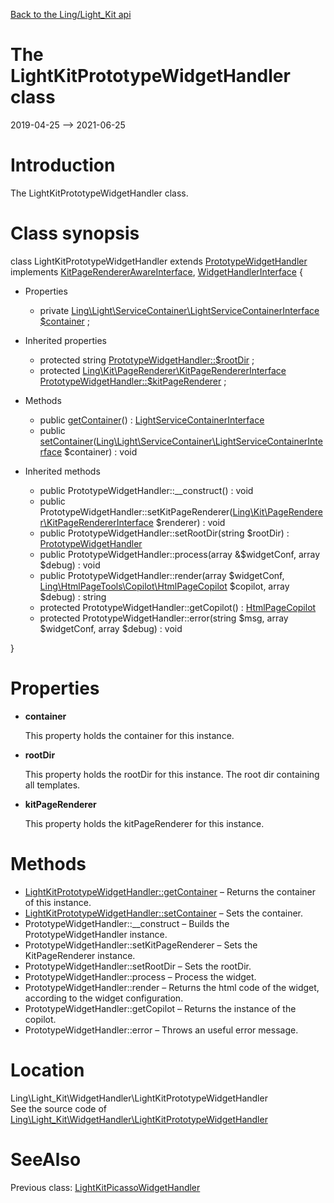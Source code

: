 [Back to the Ling/Light_Kit api](https://github.com/lingtalfi/Light_Kit/blob/master/doc/api/Ling/Light_Kit.md)



The LightKitPrototypeWidgetHandler class
================
2019-04-25 --> 2021-06-25






Introduction
============

The LightKitPrototypeWidgetHandler class.



Class synopsis
==============


class <span class="pl-k">LightKitPrototypeWidgetHandler</span> extends [PrototypeWidgetHandler](https://github.com/lingtalfi/Kit_PrototypeWidget/blob/master/doc/api/Ling/Kit_PrototypeWidget/WidgetHandler/PrototypeWidgetHandler.md) implements [KitPageRendererAwareInterface](https://github.com/lingtalfi/Kit/blob/master/doc/api/Ling/Kit/PageRenderer/KitPageRendererAwareInterface.md), [WidgetHandlerInterface](https://github.com/lingtalfi/Kit/blob/master/doc/api/Ling/Kit/WidgetHandler/WidgetHandlerInterface.md) {

- Properties
    - private [Ling\Light\ServiceContainer\LightServiceContainerInterface](https://github.com/lingtalfi/Light/blob/master/doc/api/Ling/Light/ServiceContainer/LightServiceContainerInterface.md) [$container](#property-container) ;

- Inherited properties
    - protected string [PrototypeWidgetHandler::$rootDir](#property-rootDir) ;
    - protected [Ling\Kit\PageRenderer\KitPageRendererInterface](https://github.com/lingtalfi/Kit/blob/master/doc/api/Ling/Kit/PageRenderer/KitPageRendererInterface.md) [PrototypeWidgetHandler::$kitPageRenderer](#property-kitPageRenderer) ;

- Methods
    - public [getContainer](https://github.com/lingtalfi/Light_Kit/blob/master/doc/api/Ling/Light_Kit/WidgetHandler/LightKitPrototypeWidgetHandler/getContainer.md)() : [LightServiceContainerInterface](https://github.com/lingtalfi/Light/blob/master/doc/api/Ling/Light/ServiceContainer/LightServiceContainerInterface.md)
    - public [setContainer](https://github.com/lingtalfi/Light_Kit/blob/master/doc/api/Ling/Light_Kit/WidgetHandler/LightKitPrototypeWidgetHandler/setContainer.md)([Ling\Light\ServiceContainer\LightServiceContainerInterface](https://github.com/lingtalfi/Light/blob/master/doc/api/Ling/Light/ServiceContainer/LightServiceContainerInterface.md) $container) : void

- Inherited methods
    - public PrototypeWidgetHandler::__construct() : void
    - public PrototypeWidgetHandler::setKitPageRenderer([Ling\Kit\PageRenderer\KitPageRendererInterface](https://github.com/lingtalfi/Kit/blob/master/doc/api/Ling/Kit/PageRenderer/KitPageRendererInterface.md) $renderer) : void
    - public PrototypeWidgetHandler::setRootDir(string $rootDir) : [PrototypeWidgetHandler](https://github.com/lingtalfi/Kit_PrototypeWidget/blob/master/doc/api/Ling/Kit_PrototypeWidget/WidgetHandler/PrototypeWidgetHandler.md)
    - public PrototypeWidgetHandler::process(array &$widgetConf, array $debug) : void
    - public PrototypeWidgetHandler::render(array $widgetConf, [Ling\HtmlPageTools\Copilot\HtmlPageCopilot](https://github.com/lingtalfi/HtmlPageTools/blob/master/doc/api/Ling/HtmlPageTools/Copilot/HtmlPageCopilot.md) $copilot, array $debug) : string
    - protected PrototypeWidgetHandler::getCopilot() : [HtmlPageCopilot](https://github.com/lingtalfi/HtmlPageTools/blob/master/doc/api/Ling/HtmlPageTools/Copilot/HtmlPageCopilot.md)
    - protected PrototypeWidgetHandler::error(string $msg, array $widgetConf, array $debug) : void

}




Properties
=============

- <span id="property-container"><b>container</b></span>

    This property holds the container for this instance.
    
    

- <span id="property-rootDir"><b>rootDir</b></span>

    This property holds the rootDir for this instance.
    The root dir containing all templates.
    
    

- <span id="property-kitPageRenderer"><b>kitPageRenderer</b></span>

    This property holds the kitPageRenderer for this instance.
    
    



Methods
==============

- [LightKitPrototypeWidgetHandler::getContainer](https://github.com/lingtalfi/Light_Kit/blob/master/doc/api/Ling/Light_Kit/WidgetHandler/LightKitPrototypeWidgetHandler/getContainer.md) &ndash; Returns the container of this instance.
- [LightKitPrototypeWidgetHandler::setContainer](https://github.com/lingtalfi/Light_Kit/blob/master/doc/api/Ling/Light_Kit/WidgetHandler/LightKitPrototypeWidgetHandler/setContainer.md) &ndash; Sets the container.
- PrototypeWidgetHandler::__construct &ndash; Builds the PrototypeWidgetHandler instance.
- PrototypeWidgetHandler::setKitPageRenderer &ndash; Sets the KitPageRenderer instance.
- PrototypeWidgetHandler::setRootDir &ndash; Sets the rootDir.
- PrototypeWidgetHandler::process &ndash; Process the widget.
- PrototypeWidgetHandler::render &ndash; Returns the html code of the widget, according to the widget configuration.
- PrototypeWidgetHandler::getCopilot &ndash; Returns the instance of the copilot.
- PrototypeWidgetHandler::error &ndash; Throws an useful error message.





Location
=============
Ling\Light_Kit\WidgetHandler\LightKitPrototypeWidgetHandler<br>
See the source code of [Ling\Light_Kit\WidgetHandler\LightKitPrototypeWidgetHandler](https://github.com/lingtalfi/Light_Kit/blob/master/WidgetHandler/LightKitPrototypeWidgetHandler.php)



SeeAlso
==============
Previous class: [LightKitPicassoWidgetHandler](https://github.com/lingtalfi/Light_Kit/blob/master/doc/api/Ling/Light_Kit/WidgetHandler/LightKitPicassoWidgetHandler.md)<br>
